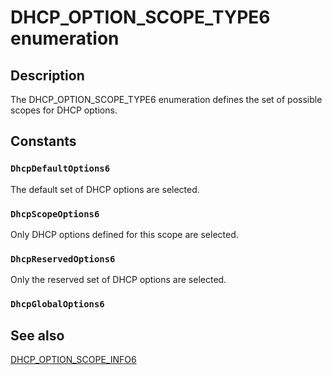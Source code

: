 # DHCP_OPTION_SCOPE_TYPE6 enumeration

## Description

The DHCP_OPTION_SCOPE_TYPE6 enumeration defines the set of possible scopes for DHCP options.

## Constants

### `DhcpDefaultOptions6`

The default set of DHCP options are selected.

### `DhcpScopeOptions6`

Only DHCP options defined for this scope are selected.

### `DhcpReservedOptions6`

Only the reserved set of DHCP options are selected.

### `DhcpGlobalOptions6`

## See also

[DHCP_OPTION_SCOPE_INFO6](https://learn.microsoft.com/windows/desktop/api/dhcpsapi/ns-dhcpsapi-dhcp_option_scope_info6)